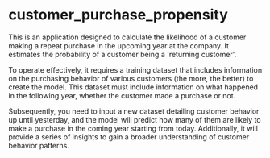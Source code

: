 # customer_purchase_propensity

This is an application designed to calculate the likelihood of a customer making a repeat purchase in the upcoming year at the company. It estimates the probability of a customer being a 'returning customer'.

To operate effectively, it requires a training dataset that includes information on the purchasing behavior of various customers (the more, the better) to create the model. This dataset must include information on what happened in the following year, whether the customer made a purchase or not.

Subsequently, you need to input a new dataset detailing customer behavior up until yesterday, and the model will predict how many of them are likely to make a purchase in the coming year starting from today. Additionally, it will provide a series of insights to gain a broader understanding of customer behavior patterns.
